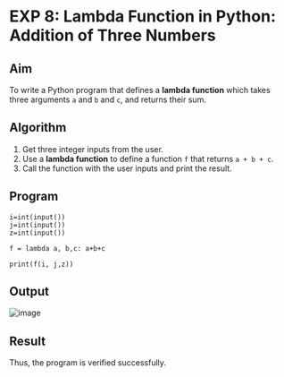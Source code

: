 # EXP 8: Lambda Function in Python: Addition of Three Numbers

## Aim
To write a Python program that defines a **lambda function** which takes three arguments `a` and `b` and `c`, and returns their sum.

## Algorithm
1. Get three integer inputs from the user.
2. Use a **lambda function** to define a function `f` that returns `a + b + c`.
3. Call the function with the user inputs and print the result.

## Program
```
i=int(input())
j=int(input())
z=int(input())

f = lambda a, b,c: a+b+c

print(f(i, j,z))
```
## Output
![image](https://github.com/user-attachments/assets/c70f47f8-f3c8-44c0-81d5-ea7aeb126d55)

## Result
Thus, the program is verified successfully.
